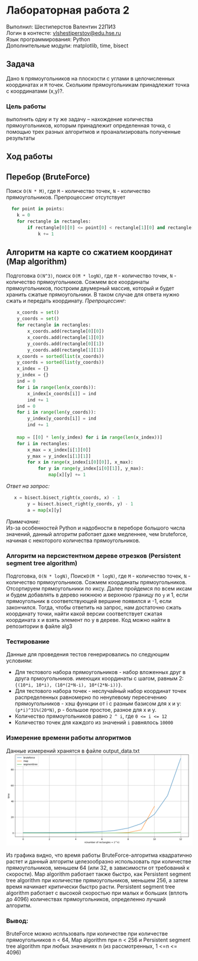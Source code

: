# Лабораторная работа 2


Выполнил:    Шестиперстов Валентин 22ПИ3  
Логин в контесте:    vlshestiperstov@edu.hse.ru  
Язык программирования: Python  
Дополнительные модули: matplotlib, time, bisect
## Задача
Дано `N` прямоугольников на плоскости с углами в целочисленных координатах
 и `M` точек.
 Скольким прямоугольникам принадлежит точка с координатами (x,y)?. 
### Цель работы
выполнить одну и ту же задачу – нахождение количества прямоугольников, которым принадлежит определенная точка, с помощью трех разных алгоритмов и проанализировать полученные результаты
## Ход работы
## Перебор (BruteForce)
Поиск `O(N * M)`, где `M` - количество точек, `N` - количество прямоугольников.
Препроцессинг отсутствует
```Python
  for point in points:
    k = 0
    for rectangle in rectangles:
        if rectangle[0][0] <= point[0] < rectangle[1][0] and rectangle[0][1] <= point[1] < rectangle[1][1]:
            k += 1
```
## Алгоритм на карте со сжатием координат (Map algorithm)
Подготовка `O(N^3)`, поиск `O(M * logN)`, где `M` - количество точек, `N` - количество прямоугольников.
Сожмем все координаты прямоугольников, построим двумерный массив, который и будет хранить сжатые прямоугольники. В таком случае для ответа нужно сжать и передать координату. 
*Препроцессинг:*
```Python
    x_coords = set()
    y_coords = set()
    for rectangle in rectangles:
        x_coords.add(rectangle[0][0])
        x_coords.add(rectangle[1][0])
        y_coords.add(rectangle[0][1])
        y_coords.add(rectangle[1][1])
    x_coords = sorted(list(x_coords))
    y_coords = sorted(list(y_coords))
    x_index = {}
    y_index = {}
    ind = 0
    for i in range(len(x_coords)):
        x_index[x_coords[i]] = ind
        ind += 1
    ind = 0
    for i in range(len(y_coords)):
        y_index[y_coords[i]] = ind
        ind += 1

    map = [[0] * len(y_index) for i in range(len(x_index))]
    for i in rectangles:
        x_max = x_index[i[1][0]]
        y_max = y_index[i[1][1]]
        for x in range(x_index[i[0][0]], x_max):
            for y in range(y_index[i[0][1]], y_max):
                map[x][y] += 1
```
*Ответ на запрос:*
```Python
   x = bisect.bisect_right(x_coords, x) - 1
        y = bisect.bisect_right(y_coords, y) - 1
        a = map[x][y]
```
*Примечание:*  
Из-за особенностей Python и надобности в переборе большого числа значений, данный алгоритм работает даже медленнее, чем bruteforce, начиная с некоторого количества прямоугольников. 
### Алгоритм на персистентном дереве отрезков (Persistent segment tree algorithm) 
Подготовка, `O(N * logN)`, Поиск`O(M * logN)`,  где `M` - количество точек, `N` - количество прямоугольников.
Сожмем координаты прямоугольников. Отсортируем прямоугольники по иксу. Далее пройдемся по всем иксам и будем добавлять в дерево нижнюю и верхнюю границу по `y` и 1, если прямоугольник в соответствующей вершине появился и -1, если закончился. Тогда, чтобы ответить на запрос, нам достаточно сжать координату точки, найти какой версии соответствует сжатая координата х и взять элемент по у в дереве.
Код можно найти в репозитории в файле alg3
### Тестирование
Данные для проведения тестов генерировались по следующим условиям:
- Для тестового набора прямоугольников - набор вложенных друг в друга прмоугольников. имеющих координаты с шагом, равным 2:
`{(10*i, 10*i), (10*(2*N-i), 10*(2*N-i))}`.
- Для тестового набора точек - неслучайный набор координат точек распределенных равномерно по ненулевому пересечению прямоугольников - хэш функции от i с разным базисом для x и y:
`(p*i)^31%(20*N)`, p - большое простое, разное для x и y.
- Количество прямоугольников равно `2 ^ i`, где `0 <= i <= 12`
- Количество точек для каждого из значений `i` равнялось `10000`



### Измерение времени работы алгоритмов
Данные измерений хранятся в файле output_data.txt
![image](https://github.com/SlowpokerFace/Alg_lab2/blob/e171b5868af3ca0af85694f4dacfc504518df947/graph.png)

Из графика видно, что время работы BruteForce-алгоритма квадратично растет и данный алгоритм целезообразно использовать при количестве прямоугольников, меньшем 64 (или 32, в зависимости от требований к скорости).
Map algorithm работает также быстро, как Persistent segment tree algorithm при количестве прямоугольников, меньшем 256, а затем время начинает критически быстро расти. Persistent segment tree algorithm работает с высокой
скоростью при малых и больших (вплоть до 4096) количествах прямоугольников, определенно лучший алгоритм.  
### Вывод:
BruteForce можно испльзовать при количестве при количестве прямоугольников n < 64, Map algorithm при n < 256 и Persistent segment tree algorithm при любых значениях n (из рассмотренных, 1 <=n <= 4096)
